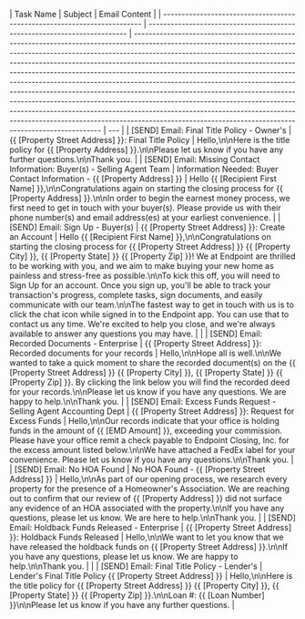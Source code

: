 | Task Name                                                                | Subject                                                                  | Email Content                                                                                                                                                                                                                                                                                                                                                                                                                                                                                                                                                                                                                                                                                                                                                                                       |
| ------------------------------------------------------------------------ | ------------------------------------------------------------------------ | --------------------------------------------------------------------------------------------------------------------------------------------------------------------------------------------------------------------------------------------------------------------------------------------------------------------------------------------------------------------------------------------------------------------------------------------------------------------------------------------------------------------------------------------------------------------------------------------------------------------------------------------------------------------------------------------------------------------------------------------------------------------------------------------------- | --- |
| [SEND] Email: Final Title Policy - Owner's                               | {{ [Property Street Address] }}: Final Title Policy                      | Hello,\n\nHere is the title policy for {{ [Property Address] }}.\n\nPlease let us know if you have any further questions.\n\nThank you.                                                                                                                                                                                                                                                                                                                                                                                                                                                                                                                                                                                                                                                             |
| [SEND] Email: Missing Contact Information: Buyer(s) - Selling Agent Team | Information Needed: Buyer Contact Information - {{ [Property Address] }} | Hello {{ [Recipient First Name] }},\n\nCongratulations again on starting the closing process for {{ [Property Address] }}.\n\nIn order to begin the earnest money process, we first need to get in touch with your buyer(s). Please provide us with their phone number(s) and email address(es) at your earliest convenience.                                                                                                                                                                                                                                                                                                                                                                                                                                                                       |
| [SEND] Email: Sign Up - Buyer(s)                                         | {{ [Property Street Address] }}: Create an Account                       | Hello {{ [Recipient First Name] }},\n\nCongratulations on starting the closing process for {{ [Property Street Address] }} {{ [Property City] }}, {{ [Property State] }} {{ [Property Zip] }}! We at Endpoint are thrilled to be working with you, and we aim to make buying your new home as painless and stress-free as possible.\n\nTo kick this off, you will need to Sign Up for an account. Once you sign up, you'll be able to track your transaction's progress, complete tasks, sign documents, and easily communicate with our team.\n\nThe fastest way to get in touch with us is to click the chat icon while signed in to the Endpoint app. You can use that to contact us any time. We're excited to help you close, and we're always available to answer any questions you may have. |     |
| [SEND] Email: Recorded Documents - Enterprise                            | {{ [Property Street Address] }}: Recorded documents for your records     | Hello,\n\nHope all is well.\n\nWe wanted to take a quick moment to share the recorded document(s) on the {{ [Property Street Address] }} {{ [Property City] }}, {{ [Property State] }} {{ [Property Zip] }}. By clicking the link below you will find the recorded deed for your records.\n\nPlease let us know if you have any questions. We are happy to help.\n\nThank you.                                                                                                                                                                                                                                                                                                                                                                                                                      |
| [SEND] Email: Excess Funds Request - Selling Agent Accounting Dept       | {{ [Property Street Address] }}: Request for Excess Funds                | Hello,\n\nOur records indicate that your office is holding funds in the amount of {{ [EMD Amount] }}, exceeding your commission. Please have your office remit a check payable to Endpoint Closing, Inc. for the excess amount listed below.\n\nWe have attached a FedEx label for your convenience. Please let us know if you have any questions.\n\nThank you.                                                                                                                                                                                                                                                                                                                                                                                                                                    |
| [SEND] Email: No HOA Found                                               | No HOA Found - {{ [Property Street Address] }}                           | Hello,\n\nAs part of our opening process, we research every property for the presence of a Homeowner's Association. We are reaching out to confirm that our review of {{ [Property Address] }} did not surface any evidence of an HOA associated with the property.\n\nIf you have any questions, please let us know. We are here to help.\n\nThank you.                                                                                                                                                                                                                                                                                                                                                                                                                                            |
| [SEND] Email: Holdback Funds Released - Enterprise                       | {{ [Property Street Address] }}: Holdback Funds Released                 | Hello,\n\nWe want to let you know that we have released the holdback funds on {{ [Property Street Address] }}.\n\nIf you have any questions, please let us know. We are happy to help.\n\nThank you.                                                                                                                                                                                                                                                                                                                                                                                                                                                                                                                                                                                                |     |
| [SEND] Email: Final Title Policy - Lender's                              | Lender's Final Title Policy {{ [Property Street Address] }}              | Hello,\n\nHere is the title policy for {{ [Property Street Address] }} {{ [Property City] }}, {{ [Property State] }} {{ [Property Zip] }}.\n\nLoan #: {{ [Loan Number] }}\n\nPlease let us know if you have any further questions.                                                                                                                                                                                                                                                                                                                                                                                                                                                                                                                                                                  |
